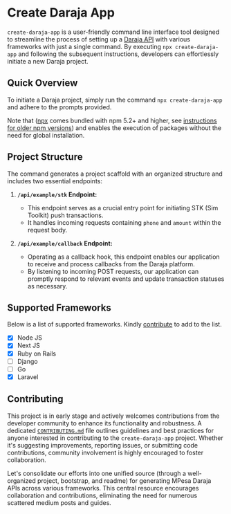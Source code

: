 # Create Daraja App

`create-daraja-app` is a user-friendly command line interface tool designed to streamline the process of setting up a [Daraja API](https://developer.safaricom.co.ke/APIs) with various frameworks with just a single command. By executing `npx create-daraja-app` and following the subsequent instructions, developers can effortlessly initiate a new Daraja project.

## Quick Overview

To initiate a Daraja project, simply run the command `npx create-daraja-app` and adhere to the prompts provided.

Note that ([npx](https://medium.com/@maybekatz/introducing-npx-an-npm-package-runner-55f7d4bd282b) comes bundled with npm 5.2+ and higher, see [instructions for older npm versions](https://gist.github.com/gaearon/4064d3c23a77c74a3614c498a8bb1c5f)) and enables the execution of packages without the need for global installation.

## Project Structure

The command generates a project scaffold with an organized structure and includes two essential endpoints:

1. **`/api/example/stk` Endpoint:**

    - This endpoint serves as a crucial entry point for initiating STK (Sim Toolkit) push transactions.
    - It handles incoming requests containing `phone` and `amount` within the request body.

2. **`/api/example/callback` Endpoint:**

    - Operating as a callback hook, this endpoint enables our application to receive and process callbacks from the Daraja platform.
    - By listening to incoming POST requests, our application can promptly respond to relevant events and update transaction statuses as necessary.

## Supported Frameworks

Below is a list of supported frameworks. Kindly [contribute](./CONTRIBUTING.md) to add to the list.

-   [x] Node JS
-   [x] Next JS
-   [x] Ruby on Rails
-   [ ] Django
-   [ ] Go
-   [x] Laravel

## Contributing

This project is in early stage and actively welcomes contributions from the developer community to enhance its functionality and robustness. A dedicated [`CONTRIBUTING.md`](./CONTRIBUTING.md) file outlines guidelines and best practices for anyone interested in contributing to the `create-daraja-app` project. Whether it's suggesting improvements, reporting issues, or submitting code contributions, community involvement is highly encouraged to foster collaboration.

Let's consolidate our efforts into one unified source (through a well-organized project, bootstrap, and readme) for generating MPesa Daraja APIs across various frameworks. This central resource encourages collaboration and contributions, eliminating the need for numerous scattered medium posts and guides.
